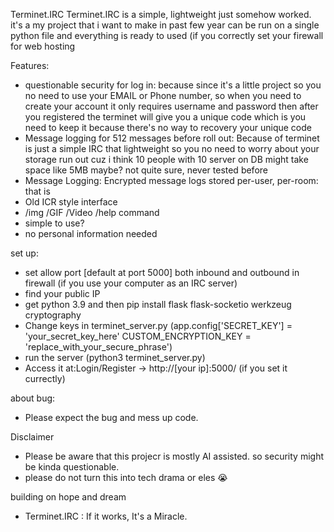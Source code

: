 Terminet.IRC
Terminet.IRC is a simple, lightweight just somehow worked. it's a my project that i want to make in past few year can be run on a single python file and everything is ready to used (if you correctly set your firewall for web hosting



Features:
- questionable security for log in: because since it's a little project so you no need to use your EMAIL or Phone number, so when you need to create your account it only requires username and password then after you registered the terminet will give you a unique code which is you need to keep it because there's no way to recovery your unique code
- Message logging for 512 messages before roll out: Because of terminet is just a simple IRC that lightweight so you no need to worry about your storage run out cuz i think 10 people with 10 server on DB might take space like 5MB maybe? not quite sure, never tested before
- Message Logging: Encrypted message logs stored per-user, per-room: that is
- Old ICR style interface
- /img <link> /GIF <link> /Video <link> /help command
- simple to use?
- no personal information needed


set up:
- set allow port [default at port 5000] both inbound and outbound in firewall (if you use your computer as an IRC server)
- find your public IP
- get python 3.9 and then pip install flask flask-socketio werkzeug cryptography
- Change keys in terminet_server.py (app.config['SECRET_KEY'] = 'your_secret_key_here' CUSTOM_ENCRYPTION_KEY = 'replace_with_your_secure_phrase')
- run the server (python3 terminet_server.py)
- Access it at:Login/Register → http://[your ip]:5000/ (if you set it currectly)


about bug:
- Please expect the bug and mess up code.


Disclaimer 
- Please be aware that this projecr is mostly AI assisted. so security might be kinda questionable.
- please do not turn this into tech drama or eles 😭


building on hope and dream
- Terminet.IRC : If it works, It's a Miracle.
